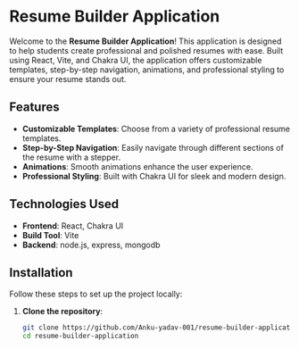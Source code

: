 # Resume Builder Application

Welcome to the **Resume Builder Application**! This application is designed to help students create professional and polished resumes with ease. Built using React, Vite, and Chakra UI, the application offers customizable templates, step-by-step navigation, animations, and professional styling to ensure your resume stands out.

## Features

- **Customizable Templates**: Choose from a variety of professional resume templates.
- **Step-by-Step Navigation**: Easily navigate through different sections of the resume with a stepper.
- **Animations**: Smooth animations enhance the user experience.
- **Professional Styling**: Built with Chakra UI for sleek and modern design.

## Technologies Used

- **Frontend**: React, Chakra UI
- **Build Tool**: Vite
- **Backend**: node.js, express, mongodb

## Installation

Follow these steps to set up the project locally:

1. **Clone the repository**:
   ```sh
   git clone https://github.com/Anku-yadav-001/resume-builder-application.git
   cd resume-builder-application
